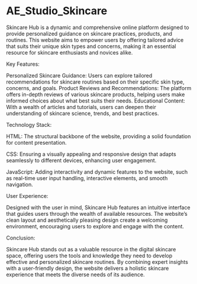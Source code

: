# AE_Studio_Skincare

Skincare Hub is a dynamic and comprehensive online platform designed to provide personalized guidance on skincare practices, products, and routines. This website aims to empower users by offering tailored advice that suits their unique skin types and concerns, making it an essential resource for skincare enthusiasts and novices alike.

Key Features:

Personalized Skincare Guidance: Users can explore tailored recommendations for skincare routines based on their specific skin type, concerns, and goals.
Product Reviews and Recommendations: The platform offers in-depth reviews of various skincare products, helping users make informed choices about what best suits their needs.
Educational Content: With a wealth of articles and tutorials, users can deepen their understanding of skincare science, trends, and best practices.


Technology Stack:

HTML: The structural backbone of the website, providing a solid foundation for content presentation.

CSS: Ensuring a visually appealing and responsive design that adapts seamlessly to different devices, enhancing user engagement.

JavaScript: Adding interactivity and dynamic features to the website, such as real-time user input handling, interactive elements, and smooth navigation.


User Experience:

Designed with the user in mind, Skincare Hub features an intuitive interface that guides users through the wealth of available resources. The website’s clean layout and aesthetically pleasing design create a welcoming environment, encouraging users to explore and engage with the content.

Conclusion:

Skincare Hub stands out as a valuable resource in the digital skincare space, offering users the tools and knowledge they need to develop effective and personalized skincare routines. By combining expert insights with a user-friendly design, the website delivers a holistic skincare experience that meets the diverse needs of its audience.

